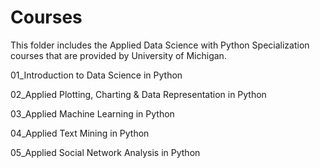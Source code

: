 # Courses

This folder includes the Applied Data Science with Python Specialization courses that are provided by University of Michigan.


01_Introduction to Data Science in Python

02_Applied Plotting, Charting & Data Representation in Python

03_Applied Machine Learning in Python

04_Applied Text Mining in Python

05_Applied Social Network Analysis in Python
